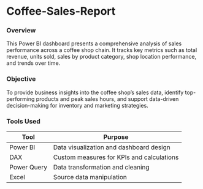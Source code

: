 # Coffee-Sales-Report

### Overview
This Power BI dashboard presents a comprehensive analysis of sales performance across a coffee shop chain. It tracks key metrics such as total revenue, units sold, sales by product category, shop location performance, and trends over time.

### Objective
To provide business insights into the coffee shop’s sales data, identify top-performing products and peak sales hours, and support data-driven decision-making for inventory and marketing strategies.

### Tools Used
| Tool            | Purpose                                   |
| --------------- | ----------------------------------------- |
| Power BI        | Data visualization and dashboard design   |
| DAX             | Custom measures for KPIs and calculations |
| Power Query     | Data transformation and cleaning          |
| Excel           | Source data manipulation                  |
